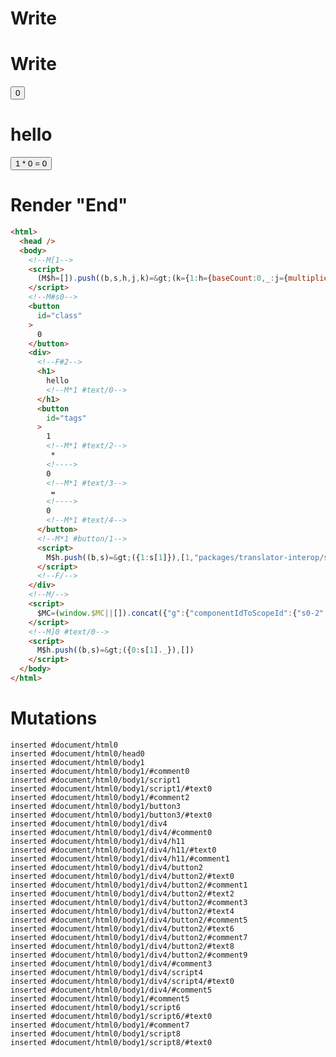 # Write
  <!M[1><script>(M$h=[]).push((b,s,h,j,k)=>(k={1:h={baseCount:0,_:j={multiplier:1,"#text/0(":b("@marko/tags-compat-5-to-6")(b("packages/translator-interop/src/__tests__/fixtures/interop-tag-params-tags-to-class/components/class-layout.marko"),!0)}},2:{m5c:"s0"}},j["#text/0!"]=h,k),[])</script>


# Write
  <!--M#s0--><button id=class>0</button><div><!--F#2--><h1>hello<!M*1 #text/0></h1><button id=tags>1<!M*1 #text/2> * <!>0<!M*1 #text/3> = <!>0<!M*1 #text/4></button><!M*1 #button/1><script>M$h.push((b,s)=>({1:s[1]}),[1,"packages/translator-interop/src/__tests__/fixtures/interop-tag-params-tags-to-class/template.marko_1_multiplier",1,"packages/translator-interop/src/__tests__/fixtures/interop-tag-params-tags-to-class/template.marko_1_multiplier/subscriber",])</script><!--F/--></div><!--M/--><script>$MC=(window.$MC||[]).concat({"g":{"componentIdToScopeId":{"s0-2":1}},"w":[["s0",0,{"renderBody":["packages/translator-interop/src/__tests__/fixtures/interop-tag-params-tags-to-class/template.marko_1_renderer",0]},{"f":1,"r":["packages/translator-interop/src/__tests__/fixtures/interop-tag-params-tags-to-class/template.marko_1_renderer",0]}]],"t":["packages/translator-interop/src/__tests__/fixtures/interop-tag-params-tags-to-class/components/class-layout.marko"]})</script><!M]0 #text/0><script>M$h.push((b,s)=>({0:s[1]._}),[])</script>


# Render "End"
```html
<html>
  <head />
  <body>
    <!--M[1-->
    <script>
      (M$h=[]).push((b,s,h,j,k)=&gt;(k={1:h={baseCount:0,_:j={multiplier:1,"#text/0(":b("@marko/tags-compat-5-to-6")(b("packages/translator-interop/src/__tests__/fixtures/interop-tag-params-tags-to-class/components/class-layout.marko"),!0)}},2:{m5c:"s0"}},j["#text/0!"]=h,k),[])
    </script>
    <!--M#s0-->
    <button
      id="class"
    >
      0
    </button>
    <div>
      <!--F#2-->
      <h1>
        hello
        <!--M*1 #text/0-->
      </h1>
      <button
        id="tags"
      >
        1
        <!--M*1 #text/2-->
         * 
        <!---->
        0
        <!--M*1 #text/3-->
         = 
        <!---->
        0
        <!--M*1 #text/4-->
      </button>
      <!--M*1 #button/1-->
      <script>
        M$h.push((b,s)=&gt;({1:s[1]}),[1,"packages/translator-interop/src/__tests__/fixtures/interop-tag-params-tags-to-class/template.marko_1_multiplier",1,"packages/translator-interop/src/__tests__/fixtures/interop-tag-params-tags-to-class/template.marko_1_multiplier/subscriber",])
      </script>
      <!--F/-->
    </div>
    <!--M/-->
    <script>
      $MC=(window.$MC||[]).concat({"g":{"componentIdToScopeId":{"s0-2":1}},"w":[["s0",0,{"renderBody":["packages/translator-interop/src/__tests__/fixtures/interop-tag-params-tags-to-class/template.marko_1_renderer",0]},{"f":1,"r":["packages/translator-interop/src/__tests__/fixtures/interop-tag-params-tags-to-class/template.marko_1_renderer",0]}]],"t":["packages/translator-interop/src/__tests__/fixtures/interop-tag-params-tags-to-class/components/class-layout.marko"]})
    </script>
    <!--M]0 #text/0-->
    <script>
      M$h.push((b,s)=&gt;({0:s[1]._}),[])
    </script>
  </body>
</html>
```

# Mutations
```
inserted #document/html0
inserted #document/html0/head0
inserted #document/html0/body1
inserted #document/html0/body1/#comment0
inserted #document/html0/body1/script1
inserted #document/html0/body1/script1/#text0
inserted #document/html0/body1/#comment2
inserted #document/html0/body1/button3
inserted #document/html0/body1/button3/#text0
inserted #document/html0/body1/div4
inserted #document/html0/body1/div4/#comment0
inserted #document/html0/body1/div4/h11
inserted #document/html0/body1/div4/h11/#text0
inserted #document/html0/body1/div4/h11/#comment1
inserted #document/html0/body1/div4/button2
inserted #document/html0/body1/div4/button2/#text0
inserted #document/html0/body1/div4/button2/#comment1
inserted #document/html0/body1/div4/button2/#text2
inserted #document/html0/body1/div4/button2/#comment3
inserted #document/html0/body1/div4/button2/#text4
inserted #document/html0/body1/div4/button2/#comment5
inserted #document/html0/body1/div4/button2/#text6
inserted #document/html0/body1/div4/button2/#comment7
inserted #document/html0/body1/div4/button2/#text8
inserted #document/html0/body1/div4/button2/#comment9
inserted #document/html0/body1/div4/#comment3
inserted #document/html0/body1/div4/script4
inserted #document/html0/body1/div4/script4/#text0
inserted #document/html0/body1/div4/#comment5
inserted #document/html0/body1/#comment5
inserted #document/html0/body1/script6
inserted #document/html0/body1/script6/#text0
inserted #document/html0/body1/#comment7
inserted #document/html0/body1/script8
inserted #document/html0/body1/script8/#text0
```